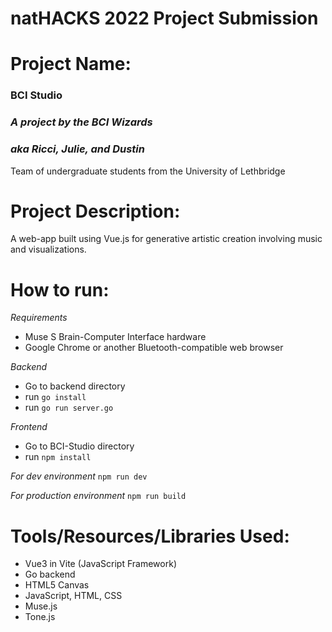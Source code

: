# natHACKS 2022 Project Submission

# Project Name:
### BCI Studio

### *A project by the BCI Wizards*
### *aka Ricci, Julie, and Dustin*

Team of undergraduate students from the University of Lethbridge

# Project Description:
A web-app built using Vue.js for generative artistic creation involving music and visualizations.

# How to run:
*Requirements*
 - Muse S Brain-Computer Interface hardware
 - Google Chrome or another Bluetooth-compatible web browser

*Backend*
 - Go to backend directory
 - run `go install`
 - run `go run server.go`

*Frontend*
 - Go to BCI-Studio directory
 - run `npm install`

*For dev environment*
`npm run dev`

*For production environment*
`npm run build`

# Tools/Resources/Libraries Used:
- Vue3 in Vite  (JavaScript Framework)
- Go backend
- HTML5 Canvas
- JavaScript, HTML, CSS
- Muse.js
- Tone.js
